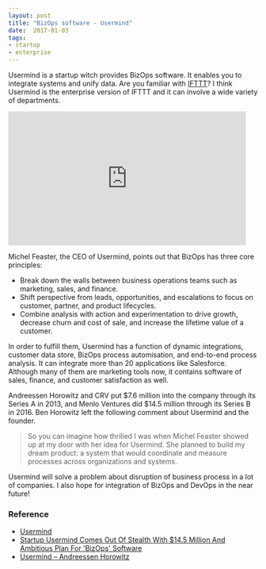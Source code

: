 ```yaml
---
layout: post
title: "BizOps software - Usermind"
date:  2017-01-03
tags:
- startup
- enterprise
---
```


Usermind is a startup witch provides BizOps software. It enables you to integrate systems and unify data. Are you familiar with [IFTTT](https://ifttt.com/)? I think Usermind is the enterprise version of IFTTT and it can involve a wide variety of departments.

<div class="video">
  <iframe allowtransparency="true" frameborder="0" scrolling="no" class="wistia_embed" name="wistia_embed" src="https://fast.wistia.com/embed/iframe/tklg46l31i" width="480" height="270"></iframe>
</div>

Michel Feaster, the CEO of Usermind, points out that BizOps has three core principles:

- Break down the walls between business operations teams such as marketing, sales, and finance.
- Shift perspective from leads, opportunities, and escalations to focus on customer, partner, and product lifecycles.
- Combine analysis with action and experimentation to drive growth, decrease churn and cost of sale, and increase the lifetime value of a customer.

In order to fulfill them, Usermind has a function of dynamic integrations, customer data store, BizOps process automisation, and end-to-end process analysis. It can integrate more than 20 applications like Salesforce. Although many of them are marketing tools now, it contains software of sales, finance, and customer satisfaction as well.

Andreessen Horowitz and CRV put $7.6 million into the company through its Series A in 2013, and Menlo Ventures did $14.5 million through its Series B in 2016. Ben Horowitz left the following comment about Usermind and the founder.

> So you can imagine how thrilled I was when Michel Feaster showed up at my door with her idea for Usermind. She planned to build my dream product: a system that would coordinate and measure processes across organizations and systems.

Usermind will solve a problem about disruption of business process in a lot of companies. I also hope for integration of BizOps and DevOps in the near future!

### Reference

- [Usermind](https://usermind.com/)
- [Startup Usermind Comes Out Of Stealth With $14.5 Million And Ambitious Plan For 'BizOps' Software](http://www.forbes.com/sites/alexkonrad/2016/03/16/startup-usermind-comes-out-of-stealth-with-14-5-million-and-ambitious-plan-for-bizops-software/#57d5ccd91ed4)
- [Usermind – Andreessen Horowitz](http://a16z.com/2016/03/21/usermind/)
